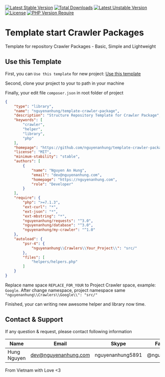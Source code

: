 [![Latest Stable Version](http://poser.pugx.org/nguyenanhung/template-crawler-package/v)](https://packagist.org/packages/template-backend-package) [![Total Downloads](http://poser.pugx.org/nguyenanhung/template-crawler-package/downloads)](https://packagist.org/packages/nguyenanhung/template-crawler-package) [![Latest Unstable Version](http://poser.pugx.org/nguyenanhung/template-crawler-package/v/unstable)](https://packagist.org/packages/nguyenanhung/template-crawler-package) [![License](http://poser.pugx.org/nguyenanhung/template-crawler-package/license)](https://packagist.org/packages/nguyenanhung/template-crawler-package) [![PHP Version Require](http://poser.pugx.org/nguyenanhung/template-crawler-package/require/php)](https://packagist.org/packages/nguyenanhung/template-crawler-package)

# Template start Crawler Packages

Template for repository Crawler Packages - Basic, Simple and Lightweight

## Use this Template

First, you can `Use this template` for new project: [Use this template](https://github.com/nguyenanhung/template-crawler-package/generate)

Second, clone your project to your to path in your machine

Finally, your edit file `composer.json` in root folder of project

```json
{
    "type": "library",
    "name": "nguyenanhung/template-crawler-package",
    "description": "Structure Repository Template for Crawler Package",
    "keywords": [
        "crawler",
        "helper",
        "library",
        "php"
    ],
    "homepage": "https://github.com/nguyenanhung/template-crawler-package",
    "license": "MIT",
    "minimum-stability": "stable",
    "authors": [
        {
            "name": "Nguyen An Hung",
            "email": "dev@nguyenanhung.com",
            "homepage": "https://nguyenanhung.com",
            "role": "Developer"
        }
    ],
    "require": {
        "php": ">=7.1.3",
        "ext-curl": "*",
        "ext-json": "*",
        "ext-mbstring": "*",
        "nguyenanhung/requests": "^3.0",
        "nguyenanhung/database": "^3.0",
        "nguyenanhung/my-crawler": "^1.0"
    },
    "autoload": {
        "psr-4": {
            "nguyenanhung\\Crawlers\\Your_Project\\": "src/"
        },
        "files": [
            "helpers/helpers.php"
        ]
    }
}

```

Replace name space `REPLACE_FOR_YOUR` to Project Crawler space, example: `Google`. After change namespace, project namespace same `"nguyenanhung\\Crawlers\\Google\\": "src/"`

Finished, your can writing new awesome helper and library now time.

## Contact & Support

If any question & request, please contact following information

| Name        | Email                | Skype            | Facebook      |
|-------------|----------------------|------------------|---------------|
| Hung Nguyen | dev@nguyenanhung.com | nguyenanhung5891 | @nguyenanhung |

From Vietnam with Love <3